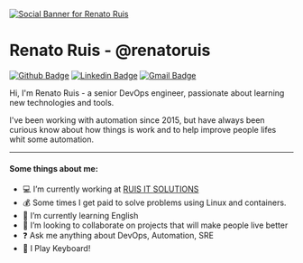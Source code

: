 [![Social Banner for Renato Ruis](https://github.com/renatoruis/renatoruis/raw/master/cover.gif)](https://rjper.dev)

# Renato Ruis - @renatoruis

[![Github Badge](https://img.shields.io/badge/-Github-000?style=flat-square&logo=Github&logoColor=white&link=https://github.com/renatoruis)](https://github.com/renatoruis)
[![Linkedin Badge](https://img.shields.io/badge/-LinkedIn-blue?style=flat-square&logo=Linkedin&logoColor=white&link=https://www.linkedin.com/in/renatoruis/)](https://www.linkedin.com/in/renatoruis/)
[![Gmail Badge](https://img.shields.io/badge/-Gmail-c14438?style=flat-square&logo=Gmail&logoColor=white&link=mailto:renatoruis@gmail.com)](mailto:renatoruis@gmail.com)
 
 
Hi, I'm Renato Ruis - a senior DevOps engineer, passionate about learning new technologies and tools.

I've been working with automation since 2015, but have always been curious know about how things is work and to help improve people lifes whit some automation.

---

#### Some things about me: 

- :computer: I’m currently working at [RUIS IT SOLUTIONS](https://www.linkedin.com/company/76520620/)
- :moneybag:  Some times I get paid to solve problems using Linux and containers.
- :tongue:  I’m currently learning English
- :eyes:  I’m looking to collaborate on projects that will make people live better
- :question:  Ask me anything about DevOps, Automation, SRE
- :musical_keyboard:  I Play Keyboard!
